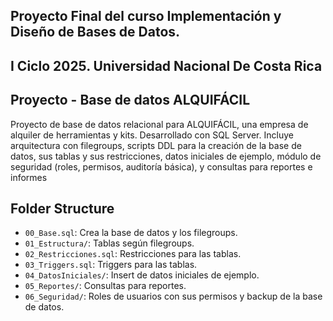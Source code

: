 ## Proyecto Final del curso Implementación y Diseño de Bases de Datos.
## I Ciclo 2025. Universidad Nacional De Costa Rica


## Proyecto - Base de datos ALQUIFÁCIL

Proyecto de base de datos relacional para ALQUIFÁCIL, una empresa de alquiler de herramientas y kits.
Desarrollado con SQL Server. Incluye arquitectura con filegroups, scripts DDL para la creación de la base de datos,
sus tablas y sus restricciones, datos iniciales de ejemplo, módulo de seguridad (roles, permisos, auditoría básica),
y consultas para reportes e informes

## Folder Structure
- `00_Base.sql`: Crea la base de datos y los filegroups.
- `01_Estructura/`: Tablas según filegroups.
- `02_Restricciones.sql`: Restricciones para las tablas.
- `03_Triggers.sql`: Triggers para las tablas.
- `04_DatosIniciales/`: Insert de datos iniciales de ejemplo.
- `05_Reportes/`: Consultas para reportes.
- `06_Seguridad/`: Roles de usuarios con sus permisos y backup de la base de datos.
